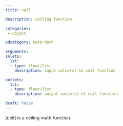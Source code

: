 ```yaml
---
title: ceil

description: ceiling function

categories:
 - object

pdcategory: Data Math

arguments:
inlets:
  1st:
  - type: float/list
    description: input value(s) to ceil function

outlets:
  1st:
  - type: float/list
    description: output value(s) of ceil function

draft: false
---
```


[ceil] is a ceiling math function.
